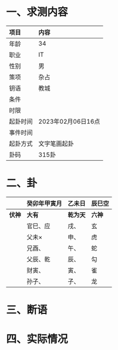 # 一、求测内容
|项目|内容|
|:-|:-|
|年龄|34|
|职业|IT|
|性别|男|
|策项|杂占|
|钥语|教城|
|条件||
|时限||
|起卦时间|2023年02月06日16点|
|事件时间||
|起卦方式|文字笔画起卦|
|卦码|315卦|

# 二、卦
||癸卯年甲寅月|乙未日|辰巳空|
|:-|:-|:-|:-|
|**伏神**|**大有**|**乾为天**|**六神**|
||官巳、应|戌、|玄|
||父未×|申、|虎|
||兄酉、|午、|蛇|
||父辰、乾|辰、|勾|
||财寅、|寅、|雀|
||孙子、|子、|龙|


# 三、断语

# 四、实际情况